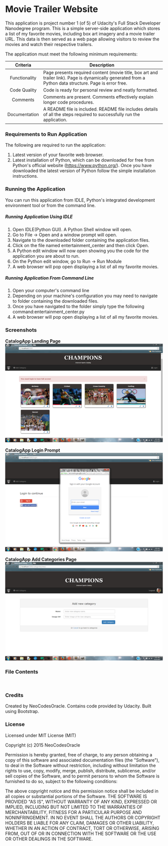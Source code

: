 # Movie Trailer Website
This application is project number 1 (of 5) of Udacity's Full Stack Developer Nanodegree program. This is a simple server-side application which stores a list of my favorite movies, including box art imagery and a movie trailer URL. This data is then served as a web page allowing visitors to review the movies and watch their respective trailers.

The application must meet the following minimum requirements:

Criteria 	  	|				Description
:--------------:|----------------------------------------------------------------------------------------------------
Functionality	| Page presents required content (movie title, box art and trailer link). Page is dynamically generated from a Python data structure. Page is error free.
Code Quality	| Code is ready for personal review and neatly formatted.
Comments		| Comments are present. Comments effectively explain longer code procedures.
Documentation   | A README file is included. README file includes details of all the steps required to successfully run the application.

### Requirements to Run Application

The following are required to run the application:

1. Latest version of your favorite web browser.
2. Latest installation of Python, which can be downloaded for free from Python's official website (https://www.python.org/). Once you have downloaded the latest version of Python follow the simple installation instructions.

### Running the Application

You can run this application from IDLE, Python's integrated development environment tool or from the command line.

##### Running Application Using IDLE

1. Open IDLE(Python GUI). A Python Shell window will open.
2. Go to File -> Open and a window prompt will open.
3. Navigate to the downloaded folder containing the application files.
4. Click on the file named entertainment_center and then click Open.
5. A Python edit window will now open showing you the code for the application you are about to run. 
6. On the Python edit window, go to Run -> Run Module
7. A web browser will pop open displaying a list of all my favorite movies.

##### Running Application From Command Line

1. Open your computer's command line
2. Depending on your machine's configuration you may need to navigate to folder containing the downloaded files.
3. Once you have navigated to the folder simply type the following command:entertainment_center.py
4. A web browser will pop open displaying a list of all my favorite movies.

### Screenshots

**CatalogApp Landing Page**
![App Splash](https://github.com/NeoCodesOracle/CatalogApp/blob/master/static/images/Screenshots/Frontpage.png)

**CatalogApp Login Prompt**
![App Login](https://github.com/NeoCodesOracle/CatalogApp/blob/master/static/images/Screenshots/login.png)

**CatalogApp Add Categories Page**
![App Categories](https://github.com/NeoCodesOracle/CatalogApp/blob/master/static/images/Screenshots/cats.png)

### File Contents
<pre>

</pre>
### Credits

Created by NeoCodesOracle. Contains code provided by Udacity. Built using Bootstrap.

### License

Licensed under MIT License (MIT)

Copyright (c) 2015 NeoCodesOracle

Permission is hereby granted, free of charge, to any person obtaining a copy of this software and associated
documentation files (the "Software"), to deal in the Software without restriction, including without 
limitation the rights to use, copy, modify, merge, publish, distribute, sublicense, and/or sell copies of the
Software, and to permit persons to whom the Software is furnished to do so, subject to the following conditions:

The above copyright notice and this permission notice shall be included in all copies or substantial 
portions of the Software. THE SOFTWARE IS PROVIDED "AS IS", WITHOUT WARRANTY OF ANY KIND, EXPRESSED OR IMPLIED,
INCLUDING BUT NOT LIMITED TO THE WARRANTIES OF MERCHANTABILITY, FITNESS FOR A PARTICULAR PURPOSE AND 
NONINFRINGEMENT. IN NO EVENT SHALL THE AUTHORS OR COPYRIGHT HOLDERS BE LIABLE FOR ANY CLAIM, DAMAGES OR OTHER
LIABILITY, WHETHER IN AN ACTION OF CONTRACT, TORT OR OTHERWISE, ARISING FROM, OUT OF OR IN CONNECTION WITH
THE SOFTWARE OR THE USE OR OTHER DEALINGS IN THE SOFTWARE.